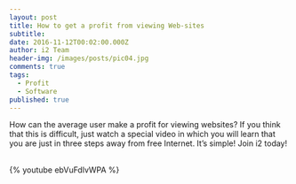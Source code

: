 ```yaml
---
layout: post
title: How to get a profit from viewing Web-sites
subtitle:
date: 2016-11-12T00:02:00.000Z
author: i2 Team
header-img: /images/posts/pic04.jpg
comments: true
tags:
  - Profit
  - Software
published: true
---
```

How can the average user make a profit for viewing websites? If you think that this is difficult, just watch a special video in which you will learn that you are just in three steps away from free Internet. It’s simple! Join i2 today!

<br>

<div style="display: block; margin: 0 auto; width: 560px; height: 420px;">{% youtube ebVuFdlvWPA %}</div>
